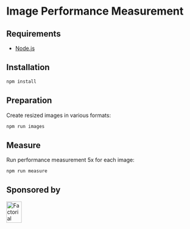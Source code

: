 # Image Performance Measurement

## Requirements

* [Node.js](https://nodejs.org/)

## Installation

```sh
npm install
```

## Preparation

Create resized images in various formats:

```sh
npm run images
```

## Measure

Run performance measurement 5x for each image:

```sh
npm run measure
```

## Sponsored by

<a href="https://factorial.io/">
  <img src="https://logo.factorial.io/color.svg" width="40" height="56" alt="Factorial">
</a>
